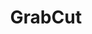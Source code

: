 ---
layout: page
title: GrabCut
description: C++ implementation for 《"GrabCut" — Interactive Foreground Extraction using Iterated Graph Cuts》
img: assets/img/projects/GrabCut.png
redirect: https://github.com/xxayt/GrabCut
importance: 3
category: individual
---